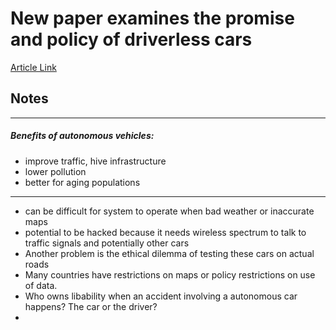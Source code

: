 # New paper examines the promise and policy of driverless cars
[Article Link ](https://www.brookings.edu/blog/techtank/2016/09/20/new-paper-examines-the-promise-and-policy-of-driverless-cars/)


## Notes
---
##### Benefits of autonomous vehicles:
 - improve traffic, hive infrastructure
 - lower pollution
 - better for aging populations
 
---
- can be difficult for system to operate when bad weather or inaccurate maps
- potential to be hacked because it needs wireless spectrum to talk to traffic signals and potentially other cars 
- Another problem is the ethical dilemma of testing these cars on actual roads
- Many countries have restrictions on maps or policy restrictions on use of data. 
- Who owns libability when an accident involving a autonomous car happens? The car or the driver?
- 